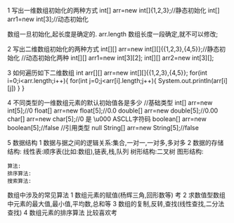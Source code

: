 1 写出一维数组初始化的两种方式
 int[] arr=new int[]{1,2,3};//静态初始化
 int[] arr1=new int[3];//动态初始化

数组一旦初始化,起长度是确定的.   arr.length
数组长度一段确定,就不可以修改;

2 写出二维数组初始化的两种方式
int[][] arr=new int[][]{{1,2,3},{4,5}};//静态初始化
//动态初始化两种
int[][] arr1=new int[3][2];
int[][] arr2=new int[3][];

3 如何遍历如下二维数组
int arr[][] arr=new int[][]{{1,2,3},{4,5}};
for(int i=0;i<arr.length;i++){
    for(int j=0;j<arr[i].length;j++){
        System.out.println(arr[i][j])
    }
}

4 不同类型的一维数组元素的默认初始值各是多少
//基础类型
int[] arr=new int[5];//0
float[] arr=new float[5];//0.0
double[] arr=new double[5];//0.00
char[] arr=new char[5];//0 是 \u000 ASCLL字符码
boolean[] arr=new boolean[5];//false
//引用类型 null
String[] arr=new String[5];//false


5   数据结构
 1 数据与据之间的逻辑关系:集合,一对一,一对多,多对多
 2 数据的存储结构:
    线性表:顺序表(比如:数组),链表,栈,队列
    树形结构:二叉树
    图形结构:

    算法:
    排序算法:
    搜索算法:

数组中涉及的常见算法
1 数组元素的赋值(杨辉三角,回形数等) 考
2 求数值型数组中元素的最大值,最小值,平均数,总和等
3 数组的复制,反转,查找(线性查找,二分法查找)
4 数组元素的排序算法  比较喜欢考